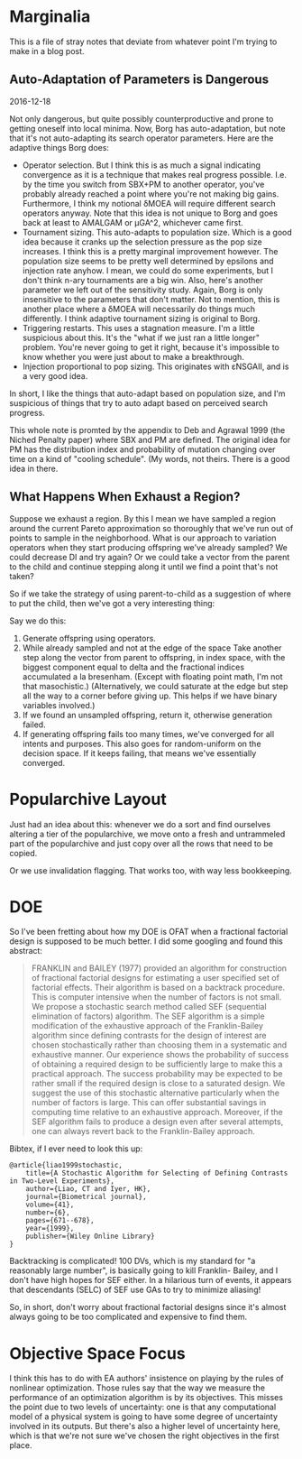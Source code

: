 # Marginalia

This is a file of stray notes that deviate from whatever point I'm
trying to make in a blog post.


## Auto-Adaptation of Parameters is Dangerous

2016-12-18

Not only dangerous, but quite possibly counterproductive and prone
to getting oneself into local minima.  Now, Borg has
auto-adaptation, but note that it's not auto-adapting its search
operator parameters.  Here are the adaptive things Borg does:

* Operator selection.  But I think this is as much a signal
  indicating convergence as it is a technique that makes real
  progress possible.  I.e. by the time you switch from SBX+PM to
  another operator, you've probably already reached a point where
  you're not making big gains.  Furthermore, I think my notional
  δMOEA will require different search operators anyway.
  Note that this idea is not unique to Borg and goes back at least
  to AMALGAM or μGA^2, whichever came first.
* Tournament sizing.  This auto-adapts to population size.  Which is
  a good idea because it cranks up the selection pressure as the pop
  size increases.  I think this is a pretty marginal improvement
  however.  The population size seems to be pretty well determined
  by epsilons and injection rate anyhow.  I mean, we could do some
  experiments, but I don't think n-ary tournaments are a big win.
  Also, here's another parameter we left out of the sensitivity
  study.  Again, Borg is only insensitive to the parameters that
  don't matter.  Not to mention, this is another place where a δMOEA
  will necessarily do things much differently.  I think adaptive
  tournament sizing is original to Borg.
* Triggering restarts.  This uses a stagnation measure.  I'm a
  little suspicious about this.  It's the "what if we just ran a
  little longer" problem.  You're never going to get it right,
  because it's impossible to know whether you were just about to
  make a breakthrough.
* Injection proportional to pop sizing.  This originates with
  εNSGAII, and is a very good idea.

In short, I like the things that auto-adapt based on population size,
and I'm suspicious of things that try to auto adapt based on
perceived search progress.

This whole note is promted by the appendix to Deb and Agrawal 1999
(the Niched Penalty paper) where SBX and PM are defined.  The
original idea for PM has the distribution index and probability of
mutation changing over time on a kind of "cooling schedule".  (My
words, not theirs.  There is a good idea in there.

## What Happens When Exhaust a Region?

Suppose we exhaust a region.  By this I mean we have sampled a
region around the current Pareto approximation so thoroughly
that we've run out of points to sample in the neighborhood.
What is our approach to variation operators when they start
producing offspring we've already sampled?  We could decrease
DI and try again?  Or we could take a vector from the parent to
the child and continue stepping along it until we find a point
that's not taken?

So if we take the strategy of using parent-to-child as a suggestion
of where to put the child, then we've got a very interesting thing:

Say we do this:

1. Generate offspring using operators.
2. While already sampled and not at the edge of the space
    Take another step along the vector from parent to
    offspring, in index space, with the biggest component
    equal to delta and the fractional indices accumulated a
    la bresenham.  (Except with floating point math, I'm not
    that masochistic.)  (Alternatively, we could saturate at
    the edge but step all the way to a corner before giving
    up.  This helps if we have binary variables involved.)
4. If we found an unsampled offspring, return it, otherwise 
   generation failed.
5. If generating offspring fails too many times, we've converged
   for all intents and purposes.
   This also goes for random-uniform on the decision space.
   If it keeps failing, that means we've essentially converged.


# Popularchive Layout

Just had an idea about this: whenever we do a sort and
find ourselves altering a tier of the popularchive, we move
onto a fresh and untrammeled part of the popularchive and just
copy over all the rows that need to be copied.

Or we use invalidation flagging.  That works too, with way
less bookkeeping.


# DOE

So I've been fretting about how my DOE is OFAT when a
fractional factorial design is supposed to be much better.
I did some googling and found this abstract:

> FRANKLIN and BAILEY (1977) provided an algorithm for
> construction of fractional factorial designs for estimating
> a user specified set of factorial effects. Their algorithm
> is based on a backtrack procedure. This is computer
> intensive when the number of factors is not small. We
> propose a stochastic search method called SEF (sequential
> elimination of factors) algorithm. The SEF algorithm is
> a simple modification of the exhaustive approach of the
> Franklin-Bailey algorithm since defining contrasts for the
> design of interest are chosen stochastically rather than
> choosing them in a systematic and exhaustive manner. Our
> experience shows the probability of success of obtaining
> a required design to be sufficiently large to make this a
> practical approach. The success probability may be expected
> to be rather small if the required design is close to a
> saturated design. We suggest the use of this stochastic
> alternative particularly when the number of factors is
> large. This can offer substantial savings in computing
> time relative to an exhaustive approach. Moreover, if the
> SEF algorithm fails to produce a design even after several
> attempts, one can always revert back to the Franklin-Bailey
> approach.
> 

Bibtex, if I ever need to look this up:

```
@article{liao1999stochastic,
    title={A Stochastic Algorithm for Selecting of Defining Contrasts in Two-Level Experiments},
    author={Liao, CT and Iyer, HK},
    journal={Biometrical journal},
    volume={41},
    number={6},
    pages={671--678},
    year={1999},
    publisher={Wiley Online Library}
}
```

Backtracking is complicated!  100 DVs, which is my
standard for "a reasonably large number", is basically
going to kill Franklin- Bailey, and I don't have high
hopes for SEF either.  In a hilarious turn of events,
it appears that descendants (SELC) of SEF use GAs to try
to minimize aliasing!

So, in short, don't worry about fractional factorial
designs since it's almost always going to be too
complicated and expensive to find them.

# Objective Space Focus

I think this has to do with EA authors' insistence on
playing by the rules of nonlinear optimization.  Those
rules say that the way we measure the performance of
an optimization algorithm is by its objectives.  This
misses the point due to two levels of uncertainty:
one is that any computational model of a physical system
is going to have some degree of uncertainty involved
in its outputs.  But there's also a higher level of
uncertainty here, which is that we're not sure we've
chosen the right objectives in the first place.
